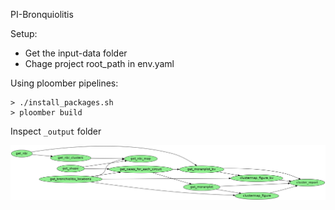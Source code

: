 PI-Bronquiolitis 

Setup:
- Get the input-data folder
- Chage project root_path in env.yaml

Using ploomber pipelines:

```
> ./install_packages.sh
> ploomber build
```

Inspect `_output` folder


![pipeline_img](./pipeline.png)
